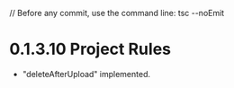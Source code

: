// Before any commit, use the command line: tsc --noEmit

# 0.1.3.10 Project Rules

- "deleteAfterUpload" implemented.